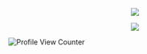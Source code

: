 


<p align="center">
  <img src="https://github-readme-stats.vercel.app/api?username=DarmExplosion"
       </p>


<p align="center">
  <img src="https://github-readme-stats.vercel.app/api/top-langs/?username=DarmExplosion&layout=compact">

</p>

![Profile View Counter](https://komarev.com/ghpvc/?username=DarmExplosion&color=blueviolet&style=flat)

